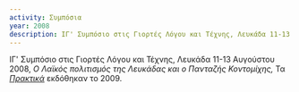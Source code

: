 ```yaml
---
activity: Συμπόσια
year: 2008
description: ΙΓ' Συμπόσιο στις Γιορτές Λόγου και Τέχνης, Λευκάδα 11-13 Αυγούστου 2008, *Ο Λαϊκός πολιτισμός της Λευκάδας και ο Πανταζής Κοντομίχης,* Τα [*Πρακτικά*](/publications/praktika_symposiwn/praktika_symposiou_13.html) εκδόθηκαν το 2009.
---
```


ΙΓ' Συμπόσιο στις Γιορτές Λόγου και Τέχνης, Λευκάδα 11-13 Αυγούστου 2008, *Ο Λαϊκός πολιτισμός της Λευκάδας και ο Πανταζής Κοντομίχης,* Τα [*Πρακτικά*](/publications/praktika_symposiwn/praktika_symposiou_13.html) εκδόθηκαν το 2009.

